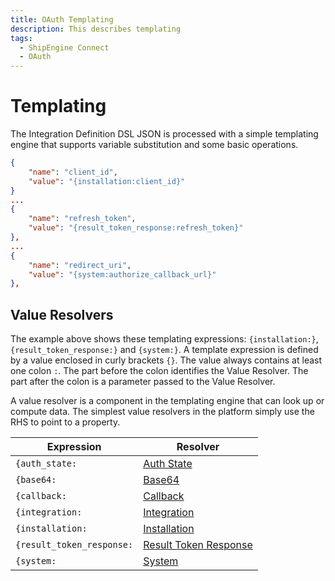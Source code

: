 ```yaml
---
title: OAuth Templating
description: This describes templating
tags:
  - ShipEngine Connect
  - OAuth
---
```


# Templating

The Integration Definition DSL JSON is processed with a simple templating engine
that supports variable substitution and some basic operations.


```json
{
    "name": "client_id",
    "value": "{installation:client_id}"
}
...
{
    "name": "refresh_token",
    "value": "{result_token_response:refresh_token}"
},
...
{
    "name": "redirect_uri",
    "value": "{system:authorize_callback_url}"
},
```

## Value Resolvers

The example above shows these templating expressions:
`{installation:}`, `{result_token_response:}` and `{system:}`. A template expression
is defined by a value enclosed in curly brackets `{}`. The value always
contains at least one colon `:`. The part before the colon identifies the Value Resolver.
The part after the colon is a parameter passed to the Value Resolver.

A value resolver is a component in the templating engine that can look up or 
compute data. The simplest value resolvers in the platform simply use the RHS to point to a property.

| Expression  | Resolver |
| ----------- | ----------- |
| `{auth_state:` | [Auth State](./auth-state.md) |
| `{base64:` | [Base64](./base64.md) |
| `{callback:` | [Callback](./callback.md) |
| `{integration:` | [Integration](./integration.md) |
| `{installation:` | [Installation](./installation.md) |
| `{result_token_response:` | [Result Token Response](./result-token-response.md) |
| `{system:` | [System](./system.md) |
